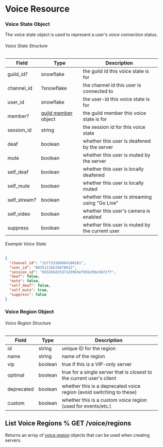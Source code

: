 # Voice Resource

### Voice State Object

The voice state object is used to represent a user's voice connection status.

###### Voice State Structure

| Field        | Type                                                             | Description                                    |
| ------------ | ---------------------------------------------------------------- | ---------------------------------------------- |
| guild_id?    | snowflake                                                        | the guild id this voice state is for           |
| channel_id   | ?snowflake                                                       | the channel id this user is connected to       |
| user_id      | snowflake                                                        | the user-id this voice state is for            |
| member?      | [guild member](#DOCS_RESOURCES_GUILD/guild-member-object) object | the guild member this voice state is for       |
| session_id   | string                                                           | the session id for this voice state            |
| deaf         | boolean                                                          | whether this user is deafened by the server    |
| mute         | boolean                                                          | whether this user is muted by the server       |
| self_deaf    | boolean                                                          | whether this user is locally deafened          |
| self_mute    | boolean                                                          | whether this user is locally muted             |
| self_stream? | boolean                                                          | whether this user is streaming using "Go Live" |
| self_video   | boolean                                                          | whether this user's camera is enabled          |
| suppress     | boolean                                                          | whether this user is muted by the current user |

###### Example Voice State

```json
{
  "channel_id": "157733188964188161",
  "user_id": "80351110224678912",
  "session_id": "90326bd25d71d39b9ef95b299e3872ff",
  "deaf": false,
  "mute": false,
  "self_deaf": false,
  "self_mute": true,
  "suppress": false
}
```

### Voice Region Object

###### Voice Region Structure

| Field      | Type    | Description                                                           |
| ---------- | ------- | --------------------------------------------------------------------- |
| id         | string  | unique ID for the region                                              |
| name       | string  | name of the region                                                    |
| vip        | boolean | true if this is a VIP-only server                                     |
| optimal    | boolean | true for a single server that is closest to the current user's client |
| deprecated | boolean | whether this is a deprecated voice region (avoid switching to these)  |
| custom     | boolean | whether this is a custom voice region (used for events/etc.)           |

## List Voice Regions % GET /voice/regions

Returns an array of [voice region](#DOCS_RESOURCES_VOICE/voice-region-object) objects that can be used when creating servers.
